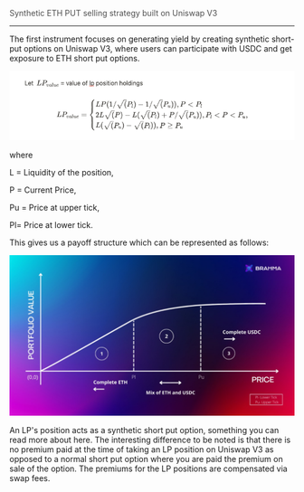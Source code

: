 <span style="color:#505050">Synthetic ETH PUT selling strategy built on Uniswap V3</span>

---

The first instrument focuses on generating yield by creating synthetic short-put options on Uniswap V3, where users can participate with USDC and get exposure to ETH short put options.

![lp-calculation](./images/lp-calculation.png)

where

L = Liquidity of the position,

P = Current Price,

Pu = Price at upper tick,

Pl= Price at lower tick.

This gives us a payoff structure which can be represented as follows:

![payoff](./images/payoff-structure.png)

An LP's position acts as a synthetic short put option, something you can read more about here. The interesting difference to be noted is that there is no premium paid at the time of taking an LP position on Uniswap V3 as opposed to a normal short put option where you are paid the premium on sale of the option. The premiums for the LP positions are compensated via swap fees.
